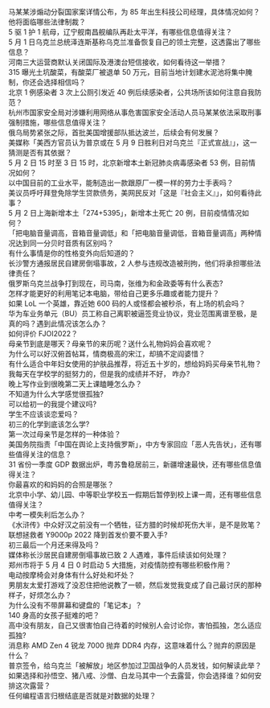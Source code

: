马某某涉煽动分裂国家案详情公布，为 85 年出生科技公司经理，具体情况如何？他将面临哪些法律制裁？  
5 驱 1 护 1 航母，辽宁舰南昌舰编队再赴太平洋，有哪些信息值得关注？  
5 月 1 日乌克兰总统泽连斯基称乌克兰准备恢复自己的领土完整，这透露出了哪些信息？  
河南三大运营商默认关闭国际及港澳台短信接收，如何看待这一举措？  
315 曝光土坑酸菜，有酸菜厂被退单 50 万元，目前当地计划建水泥池将集中腌制，你还会选择相信吗？  
北京 1 例感染者 3 次上公厕引发近 40 例后续感染者，公共场所该如何注意自我防范？  
杭州市国家安全局对涉嫌利用网络从事危害国家安全活动人员马某某依法采取刑事强制措施，哪些信息值得关注？  
俄乌局势紧张之际，首批美国增援部队抵达波兰，后续会有何发展？  
美媒称「美西方官员认为普京或在 5 月 9 日胜利日对乌克兰『正式宣战』」，这一猜测是否有其依据？  
5 月 2 日 15 时至 3 日 15 时，北京新增本土新冠肺炎病毒感染者 53 例，目前情况如何？  
以中国目前的工业水平，能制造出一款跟原厂一模一样的劳力士手表吗？  
美议员呼吁拜登免除学生贷款债务，美网民反对「这是『社会主义』」，如何看待此事？  
5 月 2 日上海新增本土「274+5395」，新增本土死亡 20 例，目前疫情情况如何？  
「把电脑音量调高，音箱音量调低」和「把电脑音量调低，音箱音量调高」两种情况达到同一分贝时音质有区别吗？  
有什么事情是你的性格变外向后知道的？  
长沙警方通报居民自建房倒塌事故，2 人参与违规改造被刑拘，他们将承担哪些法律责任？  
俄罗斯乌克兰战争打到现在，司马南，张维为和金政委等有什么表态?  
怎样才能更好的利用笔记本电脑，带给自己更多乐趣或者能力提升？  
如果 LoL 一个英雄，靠近她 600 码的人或怪都会被秒杀，有上场的机会吗？  
华为车业务单元（BU）员工称自己离职被逼签竞业协议，竞业范围离谱至极，是真的吗？遇到此情况该怎么办？  
如何评价 FJOI2022？  
母亲节到底是哪天？母亲节的来历呢？送什么礼物妈妈会喜欢呢？  
为什么可以好汉俯首帖耳，情商极高的宋江，却搞不定阎婆惜？  
有什么适合中年妇女使用的护肤品推荐，将近五十岁的，想给妈妈买母亲节礼物？  
我每天在学校学的挺努力的，但是我的成绩并不好， 咋办?  
晚上写作业到很晚第二天上课瞌睡怎么办？  
不知道为什么大学感觉很孤独?  
可以给初一的我提个建议吗?  
学生不应该谈恋爱吗？  
初三的化学到底该怎么学?  
第一次过母亲节是怎样的一种体验？  
美国务院指责「中国在舆论上支持俄罗斯」，中方专家回应「恶人先告状」，还有哪些值得关注的信息？  
31 省份一季度 GDP 数据出炉，粤苏鲁稳居前三，新疆增速最快，还有哪些信息值得关注？  
你最喜欢的和妈妈的合照是哪张？  
北京中小学、幼儿园、中等职业学校五一假期后暂停到校上课一周，还有哪些信息值得关注？  
中考一模失利后怎么办？  
《水浒传》中众好汉之前没有一个牺牲，征方腊的时候却死伤大半，是不是败笔？  
联想拯救者 Y9000p 2022 降到首发价要不要入手?  
初三最后一个月还来得及吗？  
媒体称长沙居民自建房倒塌事故已致 2 人遇难，事件后续该如何处理？  
郑州市将于 5 月 4 日 0 时启动 5 大措施，对疫情防控有哪些积极作用？  
电动按摩椅会对身体有什么好处和坏处？  
男朋友太爱打游戏了没忍住把他说教了一顿，然后发觉我变成了自己最讨厌的那种样子，好烦怎么办？  
为什么没有不带屏幕和键盘的「笔记本」？  
140 身高的女孩子挺难的吧？  
高中没有朋友，自己又很害怕自己待着的时候别人会讨论你，害怕孤独，怎么适应孤独?  
消息称 AMD Zen 4 锐龙 7000 抛弃 DDR4 内存，这意味着什么？抛弃的原因是什么？  
普京签令，给乌克兰「被解放」地区参加过卫国战争的人员发钱，如何解读此举？  
如果选择和孙悟空、猪八戒、沙僧、白龙马其中一个去露营，你会选择谁？如何安排这次露营？  
任何编程语言归根结底是否就是对数据的处理？  
